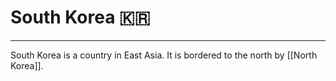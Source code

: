 # South Korea 🇰🇷


---
South Korea is a country in East Asia. It is bordered to the north by [[North Korea]]. 